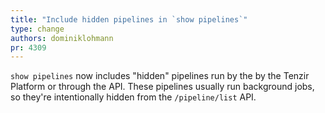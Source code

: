 ```yaml
---
title: "Include hidden pipelines in `show pipelines`"
type: change
authors: dominiklohmann
pr: 4309
---
```


`show pipelines` now includes "hidden" pipelines run by the by the Tenzir
Platform or through the API. These pipelines usually run background jobs, so
they're intentionally hidden from the `/pipeline/list` API.
